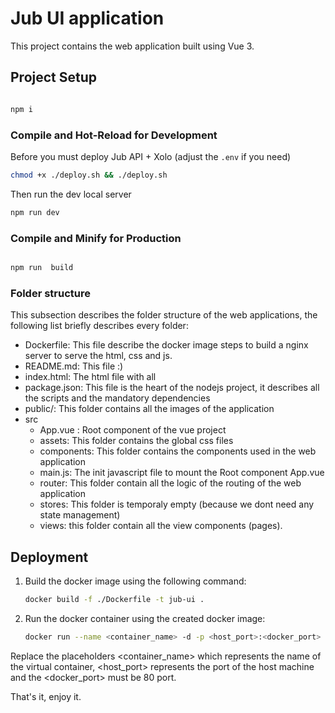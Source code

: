 # Jub UI application
  
  This project contains the web application built using Vue 3.
 


## Project Setup


```sh

npm i

```

  

### Compile and Hot-Reload for Development

Before you must deploy Jub API + Xolo (adjust the `.env` if you need)
```sh
chmod +x ./deploy.sh && ./deploy.sh
```
Then run the dev local server
``` sh
npm run dev

```

  

### Compile and Minify for Production

  

```sh

npm run  build

```

### Folder structure

This subsection describes the folder structure of the web applications, the following list briefly describes every folder:
 - Dockerfile: This file describe the docker image steps to build a nginx server to serve the html, css and js. 
- README.md: This file :) 
- index.html: The html file with all  
- package.json: This file is the heart of the nodejs project, it describes all the scripts and the mandatory dependencies
- public/: This folder contains all the images of the application
- src
	- App.vue : Root component of the vue project
	- assets: This folder contains the global css files
	- components: This folder contains the components  used in the web application 
	- main.js: The init javascript file to mount the Root component App.vue
	 - router: This folder contain all the logic of the routing of the web application
	- stores: This folder is temporaly  empty (because we dont need any state management)
	- views: this folder contain all the view components (pages).


## Deployment
1.  Build the docker image using the following command:
	``` sh
	docker build -f ./Dockerfile -t jub-ui .
	```
2. Run the docker container using the created docker image:
	``` sh
	docker run --name <container_name> -d -p <host_port>:<docker_port> jub-ui
	```

Replace the placeholders <container_name> which represents the name of the virtual container, <host_port> represents the port of the host machine and the <docker_port> must be 80 port.

That's it, enjoy it.


